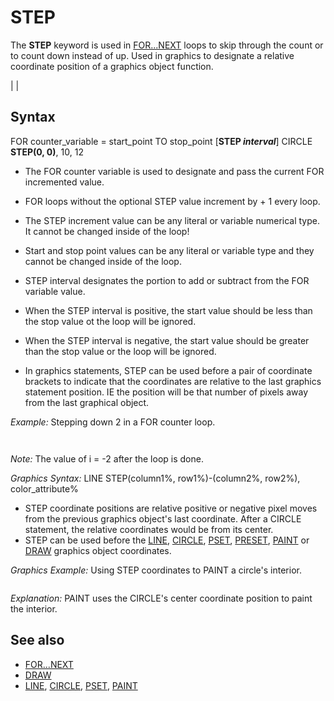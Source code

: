 # STEP

The **STEP** keyword is used in [FOR...NEXT](FOR...NEXT.md) loops to skip through the count or to count down instead of up. Used in graphics to designate a relative coordinate position of a graphics object function.

  

|  |

## Syntax

FOR counter_variable = start_point TO stop_point [**STEP *interval***]
CIRCLE **STEP(0, 0)**, 10, 12
  

* The FOR counter variable is used to designate and pass the current FOR incremented value.
* FOR loops without the optional STEP value increment by + 1 every loop.
* The STEP increment value can be any literal or variable numerical type. It cannot be changed inside of the loop!
* Start and stop point values can be any literal or variable type and they cannot be changed inside of the loop.
* STEP interval designates the portion to add or subtract from the FOR variable value.

* When the STEP interval is positive, the start value should be less than the stop value ot the loop will be ignored.
* When the STEP interval is negative, the start value should be greater than the stop value or the loop will be ignored.

* In graphics statements, STEP can be used before a pair of coordinate brackets to indicate that the coordinates are relative to the last graphics statement position. IE the position will be that number of pixels away from the last graphical object.

  

*Example:* Stepping down 2 in a FOR counter loop.

``` [FOR...NEXT](FOR...NEXT.md) i = 10 [TO](TO.md) 0 STEP -2   [PRINT](PRINT.md) i; [NEXT](NEXT.md)  
```

``` 10 8 6 4 2 0  
```

*Note:* The value of i = -2 after the loop is done.
  

*Graphics Syntax:* LINE STEP(column1%, row1%)-(column2%, row2%), color_attribute%
  

* STEP coordinate positions are relative positive or negative pixel moves from the previous graphics object's last coordinate. After a CIRCLE statement, the relative coordinates would be from its center.
* STEP can be used before the [LINE](LINE.md), [CIRCLE](CIRCLE.md), [PSET](PSET.md), [PRESET](PRESET.md), [PAINT](PAINT.md) or [DRAW](DRAW.md) graphics object coordinates.

  

*Graphics Example:* Using STEP coordinates to PAINT a circle's interior.

``` [SCREEN](SCREEN.md) 12 [CIRCLE](CIRCLE.md) (100, 100), 50, 12 [PAINT](PAINT.md) STEP(0, 0), 13, 12  
```

*Explanation:* PAINT uses the CIRCLE's center coordinate position to paint the interior.
  

## See also

* [FOR...NEXT](FOR...NEXT.md)
* [DRAW](DRAW.md)
* [LINE](LINE.md), [CIRCLE](CIRCLE.md), [PSET](PSET.md), [PAINT](PAINT.md)

  
